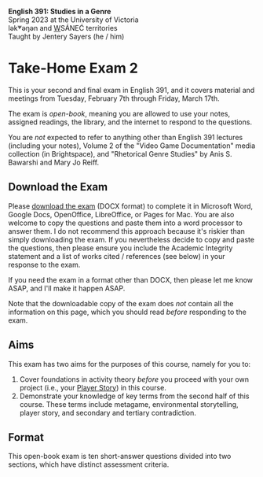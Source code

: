 **English 391: Studies in a Genre**          
Spring 2023 at the University of Victoria  
lək̓ʷəŋən and <u>W</u>SÁNEĆ territories     
Taught by Jentery Sayers (he / him)      

# Take-Home Exam 2 

This is your second and final exam in English 391, and it covers material and meetings from Tuesday, February 7th through Friday, March 17th.

The exam is *open-book*, meaning you are allowed to use your notes, assigned readings, the library, and the internet to respond to the questions.

You are *not* expected to refer to anything other than English 391 lectures (including your notes), Volume 2 of the "Video Game Documentation" media collection (in Brightspace), and "Rhetorical Genre Studies" by Anis S. Bawarshi and Mary Jo Reiff.

## Download the Exam 

Please [download the exam](english391Exam2.docx) (DOCX format) to complete it in Microsoft Word, Google Docs, OpenOffice, LibreOffice, or Pages for Mac. You are also welcome to copy the questions and paste them into a word processor to answer them. I do not recommend this approach because it's riskier than simply downloading the exam. If you nevertheless decide to copy and paste the questions, then please ensure you include the Academic Integrity statement and a list of works cited / references (see below) in your response to the exam. 

If you need the exam in a format other than DOCX, then please let me know ASAP, and I'll make it happen ASAP. 

Note that the downloadable copy of the exam does *not* contain all the information on this page, which you should read *before* responding to the exam. 

## Aims

This exam has two aims for the purposes of this course, namely for you to: 

1. Cover foundations in activity theory *before* you proceed with your own project (i.e., your [Player Story](final.html)) in this course. 
2. Demonstrate your knowledge of key terms from the second half of this course. These terms include metagame, environmental storytelling, player story, and secondary and tertiary contradiction. 

## Format

This open-book exam is ten short-answer questions divided into two sections, which have distinct assessment criteria. 
